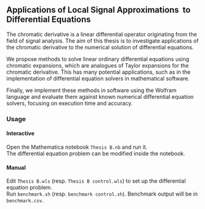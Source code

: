 ## Applications of Local Signal Approximations  to Differential Equations

The chromatic derivative is a linear differential operator originating from the field of signal analysis. The aim of this thesis is to investigate applications of the chromatic derivative to the numerical solution of differential equations. 

We propose methods to solve linear ordinary differential equations using chromatic expansions, which are analogues of Taylor expansions for the chromatic derivative. This has many potential applications, such as in the implementation of differential equation solvers in mathematical software.

Finally, we implement these methods in software using the Wolfram language and evaluate them against known numerical differential equation solvers, focusing on execution time and accuracy. 

### Usage

#### Interactive
Open the Mathematica notebook `Thesis B.nb` and run it.  
The differential equation problem can be modified inside the notebook.

#### Manual
Edit `Thesis B.wls` (resp. `Thesis B control.wls`) to set up the differential equation problem.  
Run `benchmark.sh` (resp. `benchmark control.sh`). Benchmark output will be in `benchmark.csv`.

